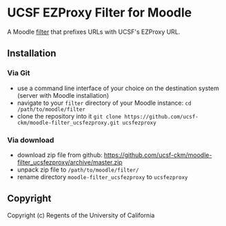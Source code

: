 # UCSF EZProxy Filter for Moodle

A Moodle [filter](https://docs.moodle.org/dev/Filters) that prefixes URLs with UCSF's EZProxy URL.

## Installation

### Via Git
* use a command line interface of your choice on the destination system (server with Moodle installation)
* navigate to your `filter` directory of your Moodle instance: `cd /path/to/moodle/filter`
* clone the repository into it `git clone https://github.com/ucsf-ckm/moodle-filter_ucsfezproxy.git ucsfezproxy`

### Via download
* download zip file from github: https://github.com/ucsf-ckm/moodle-filter_ucsfezproxy/archive/master.zip
* unpack zip file to `/path/to/moodle/filter/`
* rename directory `moodle-filter_ucsfezproxy` to `ucsfezproxy`

## Copyright
Copyright (c) Regents of the University of California
